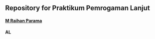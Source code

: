 ## Repository for Praktikum Pemrogaman Lanjut
#### [M Raihan Parama](https://github.com/aenzt)

#### AL